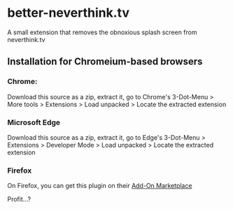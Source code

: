 # better-neverthink.tv
A small extension that removes the obnoxious splash screen from neverthink.tv

## Installation for Chromeium-based browsers
### Chrome:
Download this source as a zip, extract it, go to Chrome's 3-Dot-Menu > More tools > Extensions > Load unpacked > Locate the extracted extension

### Microsoft Edge
Download this source as a zip, extract it, go to Edge's 3-Dot-Menu > Extensions > Developer Mode > Load unpacked > Locate the extracted extension

### Firefox
On Firefox, you can get this plugin on their [Add-On Marketplace](https://addons.mozilla.org/en-US/firefox/addon/better-neverthink-tv/)

Profit...?
